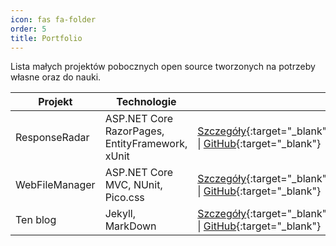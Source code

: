 ```yaml
---
icon: fas fa-folder
order: 5
title: Portfolio
---
```


Lista małych projektów pobocznych open source tworzonych na potrzeby własne oraz do nauki.

| Projekt | Technologie | |
|---|---|---|
| ResponseRadar | ASP.NET Core RazorPages, EntityFramework, xUnit | [Szczegóły](/posts/projekt-rr/){:target="_blank"} \| [GitHub](https://github.com/pozdrawiam/ResponseRadar){:target="_blank"}
| WebFileManager | ASP.NET Core MVC, NUnit, Pico.css | [Szczegóły](/posts/projekt-wfm/){:target="_blank"} \| [GitHub](https://github.com/pozdrawiam/WebFileManager){:target="_blank"}
| Ten blog | Jekyll, MarkDown | [Szczegóły](/posts/witaj-statyczny-swiecie/){:target="_blank"} \| [GitHub](https://github.com/pozdrawiam/pozdrawiam.github.io){:target="_blank"}
